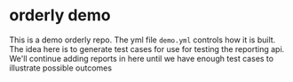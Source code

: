 # orderly demo

This is a demo orderly repo.  The yml file `demo.yml` controls how it is built.  The idea here is to generate test cases for use for testing the reporting api.  We'll continue adding reports in here until we have enough test cases to illustrate possible outcomes
